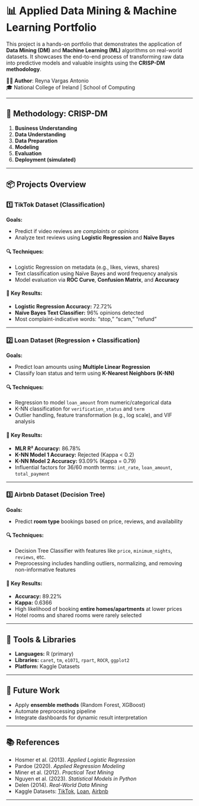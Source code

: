 # 📊 Applied Data Mining & Machine Learning Portfolio

This project is a hands-on portfolio that demonstrates the application of **Data Mining (DM)** and **Machine Learning (ML)** algorithms on real-world datasets. It showcases the end-to-end process of transforming raw data into predictive models and valuable insights using the **CRISP-DM methodology**.

👩‍💻 **Author**: Reyna Vargas Antonio  
🎓 National College of Ireland | School of Computing  

---

## 🧭 Methodology: CRISP-DM

1. **Business Understanding**
2. **Data Understanding**
3. **Data Preparation**
4. **Modeling**
5. **Evaluation**
6. **Deployment (simulated)**

---

## 📦 Projects Overview

### 1️⃣ **TikTok Dataset (Classification)**  
**Goals:**
- Predict if video reviews are *complaints* or *opinions*
- Analyze text reviews using **Logistic Regression** and **Naïve Bayes**

#### 🔍 Techniques:
- Logistic Regression on metadata (e.g., likes, views, shares)
- Text classification using Naïve Bayes and word frequency analysis
- Model evaluation via **ROC Curve**, **Confusion Matrix**, and **Accuracy**

#### 🧠 Key Results:
- **Logistic Regression Accuracy:** 72.72%
- **Naïve Bayes Text Classifier:** 96% opinions detected
- Most complaint-indicative words: “stop,” “scam,” “refund”

---

### 2️⃣ **Loan Dataset (Regression + Classification)**  
**Goals:**
- Predict loan amounts using **Multiple Linear Regression**
- Classify loan status and term using **K-Nearest Neighbors (K-NN)**

#### 🔍 Techniques:
- Regression to model `loan_amount` from numeric/categorical data
- K-NN classification for `verification_status` and `term`
- Outlier handling, feature transformation (e.g., log scale), and VIF analysis

#### 🧠 Key Results:
- **MLR R² Accuracy:** 86.78%
- **K-NN Model 1 Accuracy:** Rejected (Kappa < 0.2)
- **K-NN Model 2 Accuracy:** 93.09% (Kappa = 0.79)
- Influential factors for 36/60 month terms: `int_rate`, `loan_amount`, `total_payment`

---

### 3️⃣ **Airbnb Dataset (Decision Tree)**  
**Goals:**
- Predict **room type** bookings based on price, reviews, and availability

#### 🔍 Techniques:
- Decision Tree Classifier with features like `price`, `minimum_nights`, `reviews`, etc.
- Preprocessing includes handling outliers, normalizing, and removing non-informative features

#### 🧠 Key Results:
- **Accuracy:** 89.22%
- **Kappa:** 0.6366
- High likelihood of booking **entire homes/apartments** at lower prices
- Hotel rooms and shared rooms were rarely selected

---

## 🧰 Tools & Libraries

- **Languages:** R (primary)
- **Libraries:** `caret`, `tm`, `e1071`, `rpart`, `ROCR`, `ggplot2`
- **Platform:** Kaggle Datasets

---

## 🔮 Future Work

- Apply **ensemble methods** (Random Forest, XGBoost)
- Automate preprocessing pipeline
- Integrate dashboards for dynamic result interpretation

---

## 📚 References

- Hosmer et al. (2013). *Applied Logistic Regression*
- Pardoe (2020). *Applied Regression Modeling*
- Miner et al. (2012). *Practical Text Mining*
- Nguyen et al. (2023). *Statistical Models in Python*
- Delen (2014). *Real-World Data Mining*
- Kaggle Datasets: [TikTok](https://www.kaggle.com/datasets/yakhyojon/tiktok), [Loan](https://www.kaggle.com/datasets/nezukokamaado/auto-loan-dataset), [Airbnb](https://www.kaggle.com/datasets/deeplearner09/airbnb-listings)

---


